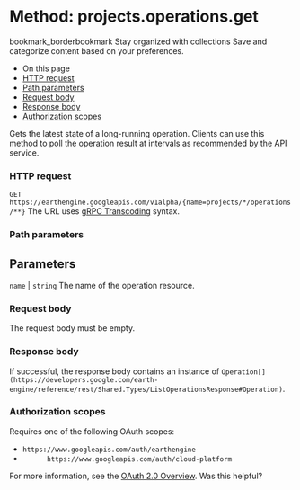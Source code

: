  
#  Method: projects.operations.get 
bookmark_borderbookmark Stay organized with collections  Save and categorize content based on your preferences.
  * On this page
  * [HTTP request](https://developers.google.com/earth-engine/reference/rest/v1alpha/projects.operations/get#http-request)
  * [Path parameters](https://developers.google.com/earth-engine/reference/rest/v1alpha/projects.operations/get#path-parameters)
  * [Request body](https://developers.google.com/earth-engine/reference/rest/v1alpha/projects.operations/get#request-body)
  * [Response body](https://developers.google.com/earth-engine/reference/rest/v1alpha/projects.operations/get#response-body)
  * [Authorization scopes](https://developers.google.com/earth-engine/reference/rest/v1alpha/projects.operations/get#authorization-scopes)


Gets the latest state of a long-running operation. Clients can use this method to poll the operation result at intervals as recommended by the API service.
### HTTP request
`GET https://earthengine.googleapis.com/v1alpha/{name=projects/*/operations/**}`
The URL uses [gRPC Transcoding](https://google.aip.dev/127) syntax.
### Path parameters
Parameters  
---  
`name` |  `string` The name of the operation resource.  
### Request body
The request body must be empty.
### Response body
If successful, the response body contains an instance of `Operation[](https://developers.google.com/earth-engine/reference/rest/Shared.Types/ListOperationsResponse#Operation)`.
### Authorization scopes
Requires one of the following OAuth scopes:
  * `https://www.googleapis.com/auth/earthengine`
  * `      https://www.googleapis.com/auth/cloud-platform`


For more information, see the [OAuth 2.0 Overview](https://developers.google.com/identity/protocols/OAuth2).
Was this helpful?
